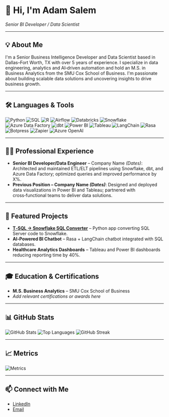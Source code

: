 # 👋 Hi, I'm **Adam Salem**

_Senior BI Developer / Data Scientist_

---

## 💡 About Me

I'm a Senior Business Intelligence Developer and Data Scientist based in Dallas–Fort Worth, TX with over 5 years of experience. I specialize in data engineering, analytics and AI‑driven automation and hold an M.S. in Business Analytics from the SMU Cox School of Business. I'm passionate about building scalable data solutions and uncovering insights to drive business growth.

---

## 🛠️ Languages & Tools

![Python](https://img.shields.io/badge/-Python-3670A0?style=for-the-badge&logo=python&logoColor=ffdd54)
![SQL](https://img.shields.io/badge/-SQL-003B57?style=for-the-badge&logo=postgresql&logoColor=white)
![R](https://img.shields.io/badge/-R-276DC3?style=for-the-badge&logo=r&logoColor=white)
![Airflow](https://img.shields.io/badge/-Airflow-017CEE?style=for-the-badge&logo=apache-airflow&logoColor=white)
![Databricks](https://img.shields.io/badge/-Databricks-EF4238?style=for-the-badge&logo=databricks&logoColor=white)
![Snowflake](https://img.shields.io/badge/-Snowflake-7CD6E6?style=for-the-badge&logo=snowflake&logoColor=white)
![Azure Data Factory](https://img.shields.io/badge/-ADF-0078D4?style=for-the-badge&logo=microsoft-azure&logoColor=white)
![dbt](https://img.shields.io/badge/-dbt-FE3000?style=for-the-badge&logo=dbt&logoColor=white)
![Power BI](https://img.shields.io/badge/-Power%20BI-F2C811?style=for-the-badge&logo=power-bi&logoColor=black)
![Tableau](https://img.shields.io/badge/-Tableau-E97627?style=for-the-badge&logo=tableau&logoColor=white)
![LangChain](https://img.shields.io/badge/-LangChain-59C3C3?style=for-the-badge)
![Rasa](https://img.shields.io/badge/-Rasa-50247F?style=for-the-badge&logo=rasa&logoColor=white)
![Botpress](https://img.shields.io/badge/-Botpress-2C9AB7?style=for-the-badge)
![Zapier](https://img.shields.io/badge/-Zapier-FF6600?style=for-the-badge&logo=zapier&logoColor=white)
![Azure OpenAI](https://img.shields.io/badge/-Azure%20OpenAI-008AD7?style=for-the-badge&logo=microsoft-azure&logoColor=white)

---

## 🧑‍💼 Professional Experience

- **Senior BI Developer/Data Engineer** – Company Name _(Dates)_: Architected and maintained ETL/ELT pipelines using Snowflake, dbt, and Azure Data Factory; optimized queries and improved performance by X%.
- **Previous Position – Company Name _(Dates)_**: Designed and deployed data visualizations in Power BI and Tableau; partnered with cross‑functional teams to deliver data solutions.

---

## 🚀 Featured Projects

- **[T‑SQL → Snowflake SQL Converter](https://github.com/adamsalemsmu-svg/tsql-to-snow)** – Python app converting SQL Server code to Snowflake.
- **AI‑Powered BI Chatbot** – Rasa + LangChain chatbot integrated with SQL databases.
- **Healthcare Analytics Dashboards** – Tableau and Power BI dashboards reducing reporting time by 40%.

---

## 🎓 Education & Certifications

- **M.S. Business Analytics** – SMU Cox School of Business
- _Add relevant certifications or awards here_

---

## 📊 GitHub Stats

![GitHub Stats](https://github-readme-stats.vercel.app/api?username=adamsalemsmu-svg&show_icons=true&theme=tokyonight)
![Top Languages](https://github-readme-stats.vercel.app/api/top-langs/?username=adamsalemsmu-svg&layout=compact&theme=tokyonight)
![GitHub Streak](https://github-readme-streak-stats.herokuapp.com/?user=adamsalemsmu-svg&theme=tokyonight)

---

## 📈 Metrics

<!-- The metrics image is automatically generated by the GitHub Action in .github/workflows/metrics.yml -->
![Metrics](/github-metrics.svg)

---

## 📫 Connect with Me

- [LinkedIn](https://www.linkedin.com/in/adamsalemsmu)
- [Email](mailto:adamsalemsmu@gmail.com)
